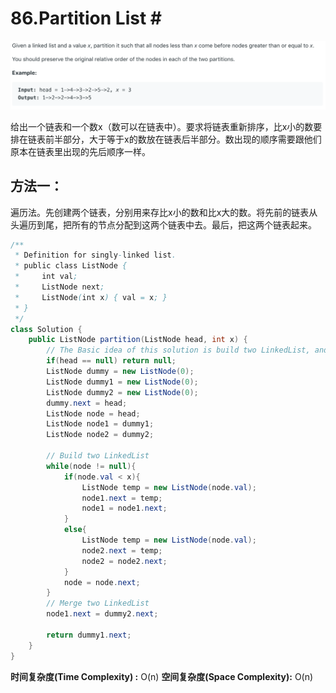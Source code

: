 # 86.Partition List \#

![](.gitbook/assets/image%20%2861%29.png)

给出一个链表和一个数x（数可以在链表中）。要求将链表重新排序，比x小的数要排在链表前半部分，大于等于x的数放在链表后半部分。数出现的顺序需要跟他们原本在链表里出现的先后顺序一样。

## 方法一：

遍历法。先创建两个链表，分别用来存比x小的数和比x大的数。将先前的链表从头遍历到尾，把所有的节点分配到这两个链表中去。最后，把这两个链表起来。

```java
/**
 * Definition for singly-linked list.
 * public class ListNode {
 *     int val;
 *     ListNode next;
 *     ListNode(int x) { val = x; }
 * }
 */
class Solution {
    public ListNode partition(ListNode head, int x) {
        // The Basic idea of this solution is build two LinkedList, and merge them
        if(head == null) return null;
        ListNode dummy = new ListNode(0);
        ListNode dummy1 = new ListNode(0);
        ListNode dummy2 = new ListNode(0);
        dummy.next = head;
        ListNode node = head;
        ListNode node1 = dummy1;
        ListNode node2 = dummy2;

        // Build two LinkedList
        while(node != null){
            if(node.val < x){
                ListNode temp = new ListNode(node.val);
                node1.next = temp;
                node1 = node1.next;
            }
            else{
                ListNode temp = new ListNode(node.val);
                node2.next = temp;
                node2 = node2.next;
            }
            node = node.next;
        }
        // Merge two LinkedList
        node1.next = dummy2.next;
        
        return dummy1.next;
    }
}
```

**时间复杂度\(Time Complexity\) :** O\(n\)          **空间复杂度\(Space Complexity\):** O\(n\)

